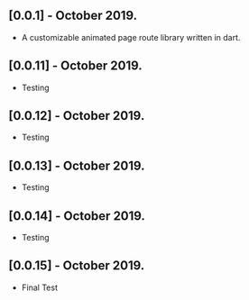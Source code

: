 ## [0.0.1] - October 2019.
* A customizable animated page route library written in dart.

## [0.0.11] - October 2019.
* Testing

## [0.0.12] - October 2019.
* Testing

## [0.0.13] - October 2019.
* Testing

## [0.0.14] - October 2019.
* Testing

## [0.0.15] - October 2019.
* Final Test


